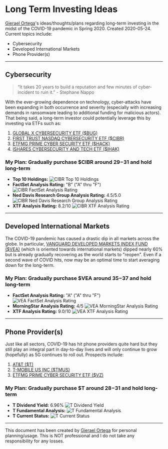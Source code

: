 Long Term Investing Ideas
=========================

[Gierael Ortega](https://linkedin.com/in/gieraelortega)'s ideas/thoughts/plans regarding long-term investing in the midst of the COVID-19 pandemic in Spring 2020. Created 2020-05-24. Current topics include:

  * Cybersecurity
  * Developed International Markets
  * Phone Provider(s)

***

Cybersecurity
------------

> “It takes 20 years to build a reputation and few minutes of cyber-incident to ruin it.” - Stephane Nappo

With the ever-growing dependence on technology, cyber-attacks have been expanding in both occurrence and severity (especially with increasing demands in ransomware leading to additional funding for malicious actors). That being said, a long-term investor could potentially leverage this by investing via ETFs such as:

 1. [GLOBAL X CYBERSECURITY ETF ($BUG)](https://snapshot.fidelity.com/fidresearch/snapshot/landing.jhtml#/research?symbol=BUG)
 2. [FIRST TRUST NASDAQ CYBERSECURITY ETF ($CIBR)](https://snapshot.fidelity.com/fidresearch/snapshot/landing.jhtml#/research?symbol=CIBR)
 3. [ETFMG PRIME CYBER SECURITY ETF ($HACK)](https://snapshot.fidelity.com/fidresearch/snapshot/landing.jhtml#/research?symbol=HACK)
 4. [ISHARES CYBERSECURITY AND TECH ETF ($IHAK)](https://snapshot.fidelity.com/fidresearch/snapshot/landing.jhtml#/research?symbol=IHAK)

### **My Plan:** Gradually purchase $CIBR around $29-$31 and hold long-term ###

- **Top 10 Holdings:**
![CIBR Top 10 Holdings](Stocks\CIBR\CIBR_Holdings_2020-05-24.png)
- **FactSet Analysis Rating:** "B" ("A" thru "F")
![CIBR FactSet Analysis Rating](Stocks\CIBR\CIBR_FactSet_2020-05-24.png)
- **Ned Davis Research Group Analysis Rating:** 4.5/5.0
![CIBR Ned Davis Research Group Analysis Rating](Stocks\CIBR\CIBR_Ned_2020-05-24.png)
- **XTF Analysis Rating:** 8.2/10
![CIBR XTF Analysis Rating](Stocks\CIBR\CIBR_XTF_2020-05-24.png)

***

Developed International Markets
------------

The COVID-19 pandemic has caused a drastic dip in all markets across the globe. In particular, [VANGUARD DEVELOPED MARKETS INDEX FUND ($VEA)](https://snapshot.fidelity.com/fidresearch/snapshot/landing.jhtml#/research?symbol=VEA) (which is oriented towards international markets) dipped nearly 60% but is already gradually recovering as the world starts to "reopen". Even if a second wave of COVID hits, now may be an optimal time to start averaging down for the long-term.

### **My Plan:** Gradually purchase $VEA around $35-$37 and hold long-term ###

- **FactSet Analysis Rating:** "A" ("A" thru "F")
![VEA FactSet Analysis Rating](Stocks\VEA\VEA_FactSet_2020-05-24.png)
- **MorningStar Analysis Rating:** 4/5
![VEA MorningStar Analysis Rating](Stocks\VEA\VEA_MorningStar_2020-05-24.png)
- **XTF Analysis Rating:** 9.0/10
![VEA XTF Analysis Rating](Stocks\VEA\VEA_XTF_2020-05-24.png)

***

Phone Provider(s)
------------

Just like all sectors, COVID-19 has hit phone providers quite hard but they still play an integral part in day-to-day lives and will only continue to grow (hopefully) as 5G continues to roll out. Prospects include:

 1. [AT&T ($T)](https://snapshot.fidelity.com/fidresearch/snapshot/landing.jhtml#/research?symbol=T)
 2. [T-MOBILE US INC ($TMUS)](https://snapshot.fidelity.com/fidresearch/snapshot/landing.jhtml#/research?symbol=TMUS)
 3. [ETFMG PRIME CYBER SECURITY ETF ($VZ)](https://snapshot.fidelity.com/fidresearch/snapshot/landing.jhtml#/research?symbol=VZ)

### **My Plan:** Gradually purchase $T around $28-$31 and hold long-term ###

- **T Dividend Yield:** 6.96%
![T Dividend Yield](Stocks\T\T_Dividend_2020-05-24.png)
- **T Fundamental Analysis:**
![T Fundamental Analysis](Stocks\T\T_Fundamentals_2020-05-24.png)
- **T Current Status:**
![T Current Status](Stocks\T\T_Status_2020-05-24.png)

***

This document has been created by [Gierael Ortega](https://linkedin.com/in/gieraelortega) for personal planning/usage. This is NOT professional and I do not take any responsibility for any losses.